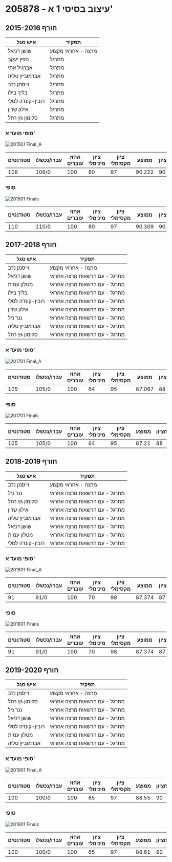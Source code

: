 # 205878 - עיצוב בסיסי 1 א'

## חורף 2015-2016

| איש סגל | תפקיד |
| ---- | ---- |
| שושן דניאל | מרצה - אחראי מקצוע |
| חפץ יעקב | מתרגל |
| אברגיל אתי | מתרגל |
| אברמוביץ טליה | מתרגל |
| וייסמן נדב | מתרגל |
| בליך בילו | מתרגל |
| רובין-קונדה לסלי | מתרגל |
| אילון שרון | מתרגל |
| סלומון גץ רחל | מתרגל |

### סופי מועד א'

![201501 Final_A](201501/Final_A.png)

| סטודנטים | עברו/נכשלו | אחוז עוברים | ציון מינימלי | ציון מקסימלי | ממוצע | חציון |
| ---- | ---- | ---- | ---- | ---- | ---- | ---- |
| 108 | 108/0 | 100 | 80 | 97 | 90.222 | 90 |

### סופי

![201501 Finals](201501/Finals.png)

| סטודנטים | עברו/נכשלו | אחוז עוברים | ציון מינימלי | ציון מקסימלי | ממוצע | חציון |
| ---- | ---- | ---- | ---- | ---- | ---- | ---- |
| 110 | 110/0 | 100 | 80 | 97 | 90.309 | 90 |

## חורף 2017-2018

| איש סגל | תפקיד |
| ---- | ---- |
| וייסמן נדב | מרצה - אחראי מקצוע |
| שושן דניאל | מתרגל - עם הרשאות מרצה אחראי |
| מטלון עמית | מתרגל - עם הרשאות מרצה אחראי |
| בליך בילו | מתרגל - עם הרשאות מרצה אחראי |
| רובין-קונדה לסלי | מתרגל - עם הרשאות מרצה אחראי |
| אילון שרון | מתרגל - עם הרשאות מרצה אחראי |
| ננר ניל | מתרגל - עם הרשאות מרצה אחראי |
| אברמוביץ טליה | מתרגל - עם הרשאות מרצה אחראי |
| סלומון גץ רחל | מתרגל - עם הרשאות מרצה אחראי |

### סופי מועד א'

![201701 Final_A](201701/Final_A.png)

| סטודנטים | עברו/נכשלו | אחוז עוברים | ציון מינימלי | ציון מקסימלי | ממוצע | חציון |
| ---- | ---- | ---- | ---- | ---- | ---- | ---- |
| 105 | 105/0 | 100 | 64 | 95 | 87.067 | 88 |

### סופי

![201701 Finals](201701/Finals.png)

| סטודנטים | עברו/נכשלו | אחוז עוברים | ציון מינימלי | ציון מקסימלי | ממוצע | חציון |
| ---- | ---- | ---- | ---- | ---- | ---- | ---- |
| 105 | 105/0 | 100 | 64 | 95 | 87.21 | 88 |

## חורף 2018-2019

| איש סגל | תפקיד |
| ---- | ---- |
| וייסמן נדב | מרצה - אחראי מקצוע |
| ננר ניל | מתרגל - עם הרשאות מרצה אחראי |
| סלומון גץ רחל | מתרגל - עם הרשאות מרצה אחראי |
| אילון שרון | מתרגל - עם הרשאות מרצה אחראי |
| אברמוביץ טליה | מתרגל - עם הרשאות מרצה אחראי |
| שושן דניאל | מתרגל - עם הרשאות מרצה אחראי |
| מטלון עמית | מתרגל - עם הרשאות מרצה אחראי |
| רובין-קונדה לסלי | מתרגל - עם הרשאות מרצה אחראי |

### סופי מועד א'

![201801 Final_A](201801/Final_A.png)

| סטודנטים | עברו/נכשלו | אחוז עוברים | ציון מינימלי | ציון מקסימלי | ממוצע | חציון |
| ---- | ---- | ---- | ---- | ---- | ---- | ---- |
| 91 | 91/0 | 100 | 70 | 98 | 87.374 | 87 |

### סופי

![201801 Finals](201801/Finals.png)

| סטודנטים | עברו/נכשלו | אחוז עוברים | ציון מינימלי | ציון מקסימלי | ממוצע | חציון |
| ---- | ---- | ---- | ---- | ---- | ---- | ---- |
| 91 | 91/0 | 100 | 70 | 98 | 87.374 | 87 |

## חורף 2019-2020

| איש סגל | תפקיד |
| ---- | ---- |
| וייסמן נדב | מרצה - אחראי מקצוע |
| סלומון גץ רחל | מתרגל - עם הרשאות מרצה אחראי |
| ננר ניל | מתרגל - עם הרשאות מרצה אחראי |
| שושן דניאל | מתרגל - עם הרשאות מרצה אחראי |
| רובין-קונדה לסלי | מתרגל - עם הרשאות מרצה אחראי |
| מטלון עמית | מתרגל - עם הרשאות מרצה אחראי |
| אברמוביץ טליה | מתרגל - עם הרשאות מרצה אחראי |

### סופי מועד א'

![201901 Final_A](201901/Final_A.png)

| סטודנטים | עברו/נכשלו | אחוז עוברים | ציון מינימלי | ציון מקסימלי | ממוצע | חציון |
| ---- | ---- | ---- | ---- | ---- | ---- | ---- |
| 100 | 100/0 | 100 | 65 | 97 | 88.55 | 90 |

### סופי

![201901 Finals](201901/Finals.png)

| סטודנטים | עברו/נכשלו | אחוז עוברים | ציון מינימלי | ציון מקסימלי | ממוצע | חציון |
| ---- | ---- | ---- | ---- | ---- | ---- | ---- |
| 100 | 100/0 | 100 | 65 | 97 | 88.61 | 90 |

